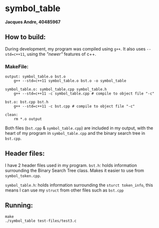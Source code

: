 # symbol_table 

**Jacques Andre, 40485967**


## How to build:

During development, my program was compiled using `g++`. It also uses `--std=c++11`, using the *"newer"* features of
c++.

### MakeFile:

```make
output: symbol_table.o bst.o
	g++ --std=c++11 symbol_table.o bst.o -o symbol_table

symbol_table.o: symbol_table.cpp symbol_table.h
	g++ --std=c++11 -c symbol_table.cpp # compile to object file "-c"

bst.o: bst.cpp bst.h
	g++ --std=c++11 -c bst.cpp # compile to object file "-c"

clean: 
	rm *.o output
```

Both files (`bst.cpp` & `symbol_table.cpp`) are included in my output, with the heart of my program in `symbol_table.cpp` and the binary search tree in `bst.cpp`. 

## Header files:

I have 2 header files used in my program. `bst.h`: holds information surrounding the Binary Search Tree class. Makes it easier to use from `symbol_token.cpp`. 

`symbol_table.h`: holds information surrounding the `sturct token_info`, this means I can use my `struct` from other
files such as `bst.cpp`

## Running:
```
make
./symbol_table test-files/test3.c
```

